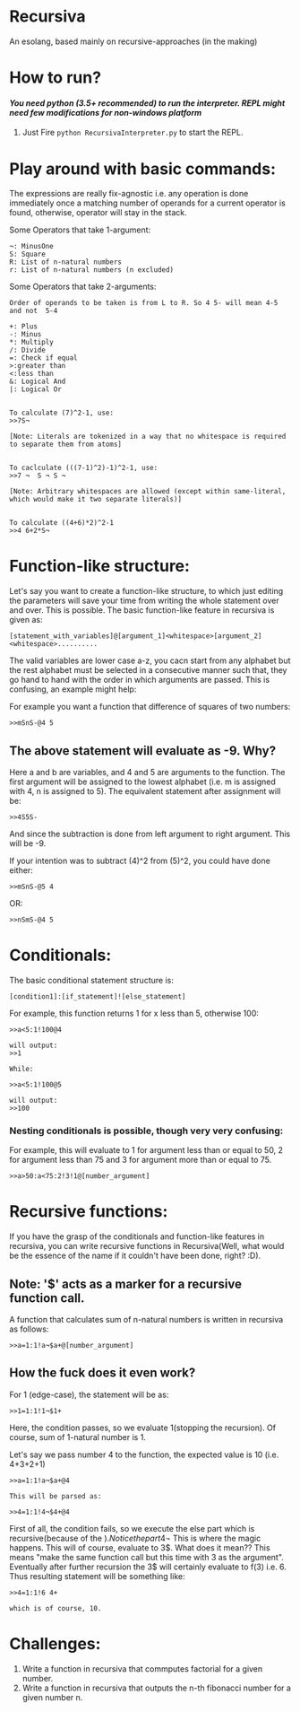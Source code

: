 # Recursiva

An esolang, based mainly on recursive-approaches (in the making)

# How to run? 

#### <i>You need python (3.5+ recommended) to run the interpreter. REPL might need few modifications for non-windows platform</i> 

  1. Just Fire `python RecursivaInterpreter.py` to start the REPL.


# Play around with basic commands:
    
The expressions are really fix-agnostic i.e. any operation is done immediately once a matching number of operands for a current         operator is found, otherwise, operator will stay in the stack.  

Some Operators that take 1-argument:

    ¬: MinusOne
    S: Square 
    R: List of n-natural numbers
    r: List of n-natural numbers (n excluded)

Some Operators that take 2-arguments:

    Order of operands to be taken is from L to R. So 4 5- will mean 4-5 and not  5-4

    +: Plus 
    -: Minus
    *: Multiply
    /: Divide
    =: Check if equal
    >:greater than
    <:less than
    &: Logical And
    |: Logical Or
    
    
    To calculate (7)^2-1, use:
    >>7S¬ 

    [Note: Literals are tokenized in a way that no whitespace is required to separate them from atoms]


    To caclculate (((7-1)^2)-1)^2-1, use:
    >>7 ¬  S ¬ S ¬  

    [Note: Arbitrary whitespaces are allowed (except within same-literal, which would make it two separate literals)]


    To calculate ((4+6)*2)^2-1
    >>4 6+2*S¬
    
# Function-like structure:

Let's say you want to create a function-like structure, to which just editing the parameters will save your time from writing the whole statement over and over. This is possible. The basic function-like feature in recursiva is given as:

    [statement_with_variables]@[argument_1]<whitespace>[argument_2]<whitespace>..........
    
The valid variables are lower case a-z, you cacn start from any alphabet but the rest alphabet must be selected in a consecutive manner such that, they go hand to hand with the order in which arguments are passed. This is confusing, an example might help:

For example you want a function that difference of squares of two numbers:

    >>mSnS-@4 5
    
## The above statement will evaluate as -9. Why?
    
Here a and b are variables, and 4 and 5 are arguments to the function. The first argument will be assigned to the lowest alphabet (i.e. m is assigned with 4, n is assigned to 5). The equivalent statement after assignment will be:

    >>4S5S-
    
And since the subtraction is done from left argument to right argument. This will be -9.

If your intention was to subtract (4)^2 from (5)^2, you could have done either:

    >>mSnS-@5 4
    
OR:

    >>nSmS-@4 5
    

# Conditionals:

The basic conditional statement structure is:

    [condition1]:[if_statement]![else_statement]

For example, this function returns 1 for x less than 5, otherwise 100:

    >>a<5:1!100@4
    
    will output:
    >>1
    
    While:
    
    >>a<5:1!100@5
    
    will output:
    >>100

### Nesting conditionals is possible, though very very confusing:
For example, this will evaluate to 1 for argument less than or equal to 50, 2 for argument less than 75 and 3 for argument more than or equal to 75.

    >>a>50:a<75:2!3!1@[number_argument]
    
# Recursive functions:

If you have the grasp of the conditionals and function-like features in recursiva, you can write recursive functions in Recursiva(Well, what would be the essence of the name if it couldn't have been done, right? :D).

## Note: '$' acts as a marker for a recursive function call.  

A function that calculates sum of n-natural numbers is written in recursiva as follows:

    >>a=1:1!a¬$a+@[number_argument]
    
## How the fuck does it even work?

For 1 (edge-case), the statement will be as:

    >>1=1:1!1¬$1+
    
Here, the condition passes, so we evaluate 1(stopping the recursion). Of course, sum of 1-natural number is 1. 

Let's say we pass number 4 to the function, the expected value is 10 (i.e. 4+3+2+1)

    >>a=1:1!a¬$a+@4
    
    This will be parsed as:
    
    >>4=1:1!4¬$4+@4

First of all, the condition fails, so we execute the else part which is recursive(because of the $). Notice the part 4¬$ This is where the magic happens. This will of course, evaluate to 3$. What does it mean?? This means "make the same function call but this time with 3 as the argument". Eventually after further recursion the 3$ will certainly evaluate to f(3) i.e. 6. Thus resulting statement will be something like: 

    >>4=1:1!6 4+
    
    which is of course, 10.
    
# Challenges:

1. Write a function in recursiva that commputes factorial for a given number.
2. Write a function in recursiva that outputs the n-th fibonacci number for a given number n.
